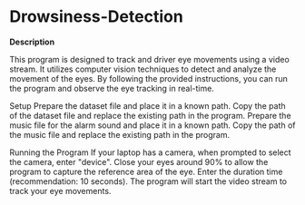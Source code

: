 # Drowsiness-Detection
__Description__

This program is designed to track and driver eye movements using a video stream. It utilizes computer vision techniques to detect and analyze the movement of the eyes. By following the provided instructions, you can run the program and observe the eye tracking in real-time.

Setup
Prepare the dataset file and place it in a known path.
Copy the path of the dataset file and replace the existing path in the program.
Prepare the music file for the alarm sound and place it in a known path.
Copy the path of the music file and replace the existing path in the program.


Running the Program
If your laptop has a camera, when prompted to select the camera, enter "device".
Close your eyes around 90% to allow the program to capture the reference area of the eye.
Enter the duration time (recommendation: 10 seconds).
The program will start the video stream to track your eye movements.
